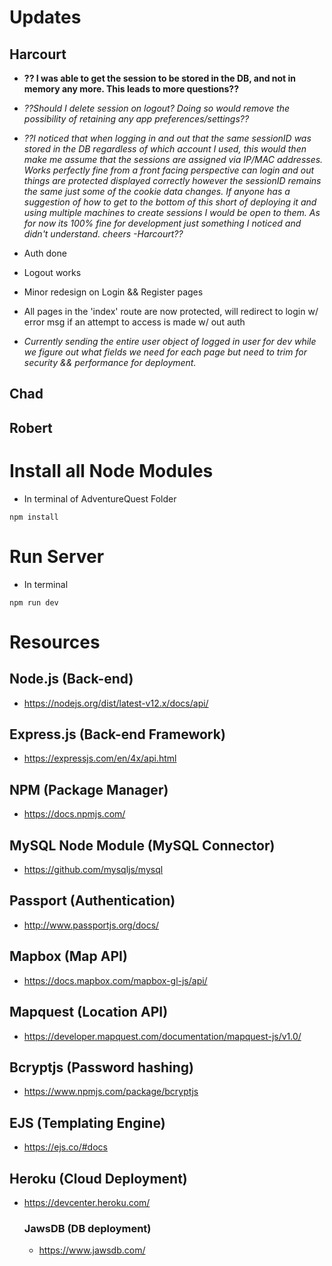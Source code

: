 # Updates

## Harcourt

- **?? I was able to get the session to be stored in the DB, and not in memory any more. This leads to more questions??**
- *??Should I delete session on logout? Doing so would remove the possibility of retaining any app preferences/settings??*
- *??I noticed that when logging in and out that the same sessionID was stored in the DB regardless of which account I used, this would then make me assume that the sessions are assigned via IP/MAC addresses. Works perfectly fine from a front facing perspective can login and out things are protected displayed correctly however the sessionID remains the same just some of the cookie data changes. If anyone has a suggestion of how to get to the bottom of this short of deploying it and using multiple machines to create sessions I would be open to them. As for now its 100% fine for development just something I noticed and didn't understand. cheers -Harcourt??*

- Auth done

- Logout works

- Minor redesign on Login && Register pages

- All pages in the 'index' route are now protected, will redirect to login w/ error msg if an attempt to access is made w/ out auth

- _Currently sending the entire user object of logged in user for dev while we figure out what fields we need for each page but need to trim for security && performance for deployment._

## Chad

## Robert

# Install all Node Modules

- In terminal of AdventureQuest Folder

```
npm install
```

# Run Server

- In terminal

```
npm run dev
```

# Resources

## Node.js (Back-end)

- https://nodejs.org/dist/latest-v12.x/docs/api/

## Express.js (Back-end Framework)

- https://expressjs.com/en/4x/api.html

## NPM (Package Manager)

- https://docs.npmjs.com/

## MySQL Node Module (MySQL Connector)

- https://github.com/mysqljs/mysql

## Passport (Authentication)

- http://www.passportjs.org/docs/

## Mapbox (Map API)

- https://docs.mapbox.com/mapbox-gl-js/api/

## Mapquest (Location API)

- https://developer.mapquest.com/documentation/mapquest-js/v1.0/

## Bcryptjs (Password hashing)

- https://www.npmjs.com/package/bcryptjs

## EJS (Templating Engine)

- https://ejs.co/#docs

## Heroku (Cloud Deployment)

- https://devcenter.heroku.com/
  ### JawsDB (DB deployment)
  - https://www.jawsdb.com/
